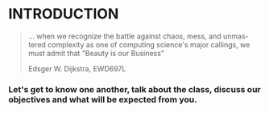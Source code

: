 # INTRODUCTION

> ... when we recognize the battle against chaos, mess, and unmas- tered complexity as one of computing science's major callings, we must admit that "Beauty is our Business"
>
> Edsger W. Dijkstra, EWD697L

### Let's get to know one another, talk about the class, discuss our objectives and what will be expected from you. 



